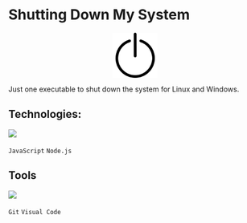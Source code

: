 

# Shutting Down My System
<p align="center"><img align="center" width="90" src="./src/assets/shutdown.png"/></p>
Just one executable to shut down the system for Linux and Windows.

## Technologies:
<p align="left"> <a href="https://skillicons.dev">
<img src="https://skillicons.dev/icons?i=js,nodejs">
</a></p>
<p align="left">
<code>JavaScript</code>
<code>Node.js</code>
</p>

## Tools
<p align="left"> <a href="https://skillicons.dev">
<img src="https://skillicons.dev/icons?i=git,vscode"/>
</a></p>
<p align="left">
<code>Git</code>
<code>Visual Code</code>
</p>